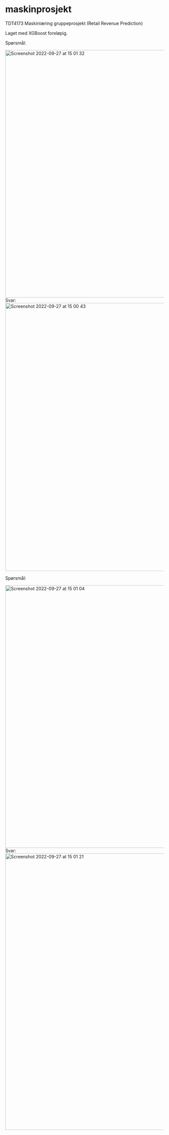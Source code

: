 # maskinprosjekt
TDT4173 Maskinlæring gruppeprosjekt (Retail Revenue Prediction)

Laget med XGBoost foreløpig. 

Spørsmål:

<img width="783" alt="Screenshot 2022-09-27 at 15 01 32" src="https://user-images.githubusercontent.com/43644986/192533531-512544ac-9f20-42da-8c0a-288ff718a7a7.png">
Svar:

<img width="848" alt="Screenshot 2022-09-27 at 15 00 43" src="https://user-images.githubusercontent.com/43644986/192533542-8827102b-14e0-4965-8f8f-d4ace51ba4d4.png">


Spørsmål:

<img width="831" alt="Screenshot 2022-09-27 at 15 01 04" src="https://user-images.githubusercontent.com/43644986/192533538-03989fc5-d164-4308-bc7d-a1ed2220d978.png">
Svar:

<img width="875" alt="Screenshot 2022-09-27 at 15 01 21" src="https://user-images.githubusercontent.com/43644986/192533536-2612339f-665b-4105-8310-0f9f8dc6417b.png">
